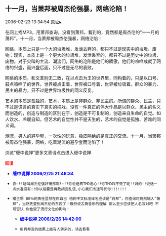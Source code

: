 ## 十一月，当萧邦被周杰伦强暴，网络沦陷！
2006-02-23 13:34:54
[原址▸](http://www.fxgan.com/chan_time/2006_01_06/69.htm)



 


 在网上找MP3，用萧邦查询，没看到萧邦，看到的，竟然都是周杰伦的“十一月的萧邦”。十一月，当萧邦被周杰伦强暴，网络沦陷！


 


  网络，本质上只是一个大的垃圾堆，发泄丢弃的，都只不过是现实中的垃圾、废物；现实，本质上是一个更大的垃圾堆，发泄丢弃的，都只不过是历史中的垃圾、废物。对于尖叫的主流、潮流们，网络的沦陷是他们的骄傲，他们的喧哗成就了网络的兴盛，而兴盛后面，只不过是无尽的衰败。


 


 网络的本质，和文革别无二致，在以点击为王的世界里，同构着的，只是以口号、鼓点喧哗了的世界。世界被点击着，世界被口号着，世界被垃圾着。群众的暴力、民主的暴力，只不过是世界垃圾性的同义反复。


 


  艺术的本质是孤独的，艺术，本质上是非群众、非民主的。所谓的群众、民主，只不过是谎言的真实下真实的把戏。没有一件真正的伟大作品是以群众、民主的名义而创造的，创造与制造的区别在于，创造是不可复制的，创造来自生命的自觉。如人饮水、冷暖自知，但艺术的自觉性并不是天生的，艺术的自觉是孤独、苦难的同义词。


 


  潮流，男人的避孕套，一次性的玩意，橡皮隔绝的是真正的交流。十一月，当萧邦被周杰伦强暴，网络，吃着潮流的避孕套而沦陷了！


 

 浏览“缠中说禅”更多文章请点击进入缠中说禅

 
  
 







<font color='red'>**回复**</font>


- **<font color='blue'>缠中说禅 2006/2/25 21:46:34</font>**
- ```
  靠~!!啥叫周杰伦强奸萧邦啊!~!?你说话真TMD恶心!!你TMD咋不死了呢!!妈的!!说话一点水准没有!!你以后要是再敢胡言乱语,小心我们杰迷骂死你!!!!!!!
  ```
- ```
  楼主啊 80％的责任显然在你自己 他的中文标准译名应该是“肖邦”，你查询时竟然输入“萧邦”，当然先查到周杰伦的东西了！既然说古典音乐的理解 那么至少应该把人名写对吧 不可否认 你也受了流行文化的影响！ 
  ```
   - **<font color='blue'>缠中说禅 2006/2/26 14:42:00</font>**
   - ```
     用肖邦查的结果上面有人转来的，请去看看
     ```
